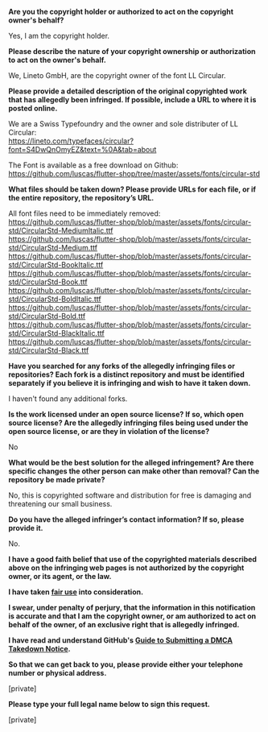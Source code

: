 **Are you the copyright holder or authorized to act on the copyright owner's behalf?**  
  
Yes, I am the copyright holder.  
  
**Please describe the nature of your copyright ownership or authorization to act on the owner's behalf.**  
  
We, Lineto GmbH, are the copyright owner of the font LL Circular.  
  
**Please provide a detailed description of the original copyrighted work that has allegedly been infringed. If possible, include a URL to where it is posted online.**  
  
We are a Swiss Typefoundry and the owner and sole distributer of LL Circular:  
https://lineto.com/typefaces/circular?font=S4DwQnOmyEZ&text=%0A&tab=about  
  
The Font is available as a free download on Github: https://github.com/luscas/flutter-shop/tree/master/assets/fonts/circular-std  
  
**What files should be taken down? Please provide URLs for each file, or if the entire repository, the repository’s URL.**  
  
All font files need to be immediately removed:  
https://github.com/luscas/flutter-shop/blob/master/assets/fonts/circular-std/CircularStd-MediumItalic.ttf  
https://github.com/luscas/flutter-shop/blob/master/assets/fonts/circular-std/CircularStd-Medium.ttf  
https://github.com/luscas/flutter-shop/blob/master/assets/fonts/circular-std/CircularStd-BookItalic.ttf  
https://github.com/luscas/flutter-shop/blob/master/assets/fonts/circular-std/CircularStd-Book.ttf  
https://github.com/luscas/flutter-shop/blob/master/assets/fonts/circular-std/CircularStd-BoldItalic.ttf  
https://github.com/luscas/flutter-shop/blob/master/assets/fonts/circular-std/CircularStd-Bold.ttf  
https://github.com/luscas/flutter-shop/blob/master/assets/fonts/circular-std/CircularStd-BlackItalic.ttf  
https://github.com/luscas/flutter-shop/blob/master/assets/fonts/circular-std/CircularStd-Black.ttf  
  
**Have you searched for any forks of the allegedly infringing files or repositories? Each fork is a distinct repository and must be identified separately if you believe it is infringing and wish to have it taken down.**  
  
I haven't found any additional forks.  
  
**Is the work licensed under an open source license? If so, which open source license? Are the allegedly infringing files being used under the open source license, or are they in violation of the license?**  
  
No  
  
**What would be the best solution for the alleged infringement? Are there specific changes the other person can make other than removal? Can the repository be made private?**  
  
No, this is copyrighted software and distribution for free is damaging and threatening our small business.  
  
**Do you have the alleged infringer’s contact information? If so, please provide it.**  
  
No.  
  
**I have a good faith belief that use of the copyrighted materials described above on the infringing web pages is not authorized by the copyright owner, or its agent, or the law.**  
  
**I have taken <a href="https://www.lumendatabase.org/topics/22">fair use</a> into consideration.**  
  
**I swear, under penalty of perjury, that the information in this notification is accurate and that I am the copyright owner, or am authorized to act on behalf of the owner, of an exclusive right that is allegedly infringed.**  
  
**I have read and understand GitHub's <a href="https://help.github.com/articles/guide-to-submitting-a-dmca-takedown-notice/">Guide to Submitting a DMCA Takedown Notice</a>.**  
  
**So that we can get back to you, please provide either your telephone number or physical address.**  
  
[private]  
  
**Please type your full legal name below to sign this request.**  
  
[private]  
